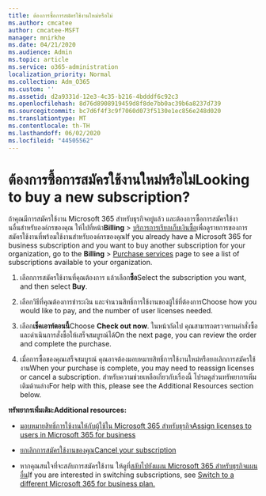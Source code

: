 ```yaml
---
title: ต้องการซื้อการสมัครใช้งานใหม่หรือไม่
ms.author: cmcatee
author: cmcatee-MSFT
manager: mnirkhe
ms.date: 04/21/2020
ms.audience: Admin
ms.topic: article
ms.service: o365-administration
localization_priority: Normal
ms.collection: Adm_O365
ms.custom: ''
ms.assetid: d2a9331d-12e3-4c35-b216-4bdddf6c92c3
ms.openlocfilehash: 8d76d8908919459d8f8de7bb0ac39b6a8237d739
ms.sourcegitcommit: bc7d6f4f3c9f7060d073f5130e1ec856e248d020
ms.translationtype: MT
ms.contentlocale: th-TH
ms.lasthandoff: 06/02/2020
ms.locfileid: "44505562"
---
```

# <a name="looking-to-buy-a-new-subscription"></a><span data-ttu-id="0360a-102">ต้องการซื้อการสมัครใช้งานใหม่หรือไม่</span><span class="sxs-lookup"><span data-stu-id="0360a-102">Looking to buy a new subscription?</span></span>

<span data-ttu-id="0360a-103">ถ้าคุณมีการสมัครใช้งาน Microsoft 365 สําหรับธุรกิจอยู่แล้ว และต้องการซื้อการสมัครใช้งานอื่นสําหรับองค์กรของคุณ ให้ไปที่หน้า**Billing** \> [บริการการเรียกเก็บเงินซื้อ](https://go.microsoft.com/fwlink/p/?linkid=868433)เพื่อดูรายการของการสมัครใช้งานที่พร้อมใช้งานสําหรับองค์กรของคุณ</span><span class="sxs-lookup"><span data-stu-id="0360a-103">If you already have a Microsoft 365 for business subscription and you want to buy another subscription for your organization, go to the **Billing** \> [Purchase services](https://go.microsoft.com/fwlink/p/?linkid=868433) page to see a list of subscriptions available to your organization.</span></span>
 
1. <span data-ttu-id="0360a-104">เลือกการสมัครใช้งานที่คุณต้องการ แล้วเลือก**ซื้อ**</span><span class="sxs-lookup"><span data-stu-id="0360a-104">Select the subscription you want, and then select **Buy**.</span></span>

2. <span data-ttu-id="0360a-105">เลือกวิธีที่คุณต้องการชําระเงิน และจํานวนสิทธิ์การใช้งานของผู้ใช้ที่ต้องการ</span><span class="sxs-lookup"><span data-stu-id="0360a-105">Choose how you would like to pay, and the number of user licenses needed.</span></span>

3. <span data-ttu-id="0360a-106">เลือก**เช็คเอาท์ตอนนี้**</span><span class="sxs-lookup"><span data-stu-id="0360a-106">Choose **Check out now**.</span></span> <span data-ttu-id="0360a-107">ในหน้าถัดไป คุณสามารถตรวจทานคําสั่งซื้อและดําเนินการสั่งซื้อให้เสร็จสมบูรณ์ได้</span><span class="sxs-lookup"><span data-stu-id="0360a-107">On the next page, you can review the order and complete the purchase.</span></span>

4. <span data-ttu-id="0360a-108">เมื่อการซื้อของคุณเสร็จสมบูรณ์ คุณอาจต้องมอบหมายสิทธิ์การใช้งานใหม่หรือยกเลิกการสมัครใช้งาน</span><span class="sxs-lookup"><span data-stu-id="0360a-108">When your purchase is complete, you may need to reassign licenses or cancel a subscription.</span></span> <span data-ttu-id="0360a-109">สําหรับความช่วยเหลือเกี่ยวกับเรื่องนี้ โปรดดูส่วนทรัพยากรเพิ่มเติมด้านล่าง</span><span class="sxs-lookup"><span data-stu-id="0360a-109">For help with this, please see the Additional Resources section below.</span></span>

 <span data-ttu-id="0360a-110">**ทรัพยากรเพิ่มเติม:**</span><span class="sxs-lookup"><span data-stu-id="0360a-110">**Additional resources:**</span></span>
  
- [<span data-ttu-id="0360a-111">มอบหมายสิทธิ์การใช้งานให้กับผู้ใช้ใน Microsoft 365 สําหรับธุรกิจ</span><span class="sxs-lookup"><span data-stu-id="0360a-111">Assign licenses to users in Microsoft 365 for business</span></span>](https://docs.microsoft.com/microsoft-365/admin/add-users/add-users)
    
- [<span data-ttu-id="0360a-112">ยกเลิกการสมัครใช้งานของคุณ</span><span class="sxs-lookup"><span data-stu-id="0360a-112">Cancel your subscription</span></span>](https://docs.microsoft.com/microsoft-365/commerce/subscriptions/cancel-your-subscription)
    
- <span data-ttu-id="0360a-113">หากคุณสนใจที่จะสลับการสมัครใช้งาน ให้ดูที่[สลับไปยังแผน Microsoft 365 สําหรับธุรกิจแผนอื่น](https://docs.microsoft.com/microsoft-365/commerce/subscriptions/switch-to-a-different-plan)</span><span class="sxs-lookup"><span data-stu-id="0360a-113">If you are interested in switching subscriptions, see [Switch to a different Microsoft 365 for business plan.](https://docs.microsoft.com/microsoft-365/commerce/subscriptions/switch-to-a-different-plan)</span></span>